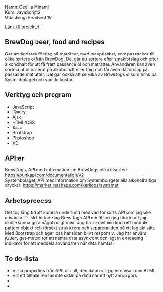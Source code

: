 Namn: Cecilia Minami  
Kurs: JavaScript2  
Utbildning: Frontend 16

[Länk till projektet](https://cillami.github.io/biiru/index.html)

## BrewDog beer, food and recipes

Ger användaren förslag på maträtter, med receptlänkar, som passar bra till olika sorters öl från BrewDog. 
Det går att sortera efter smakförslag och efter alkoholhalt för att få fram passande öl och maträtter. Användaren kan även sortera ut öl baserat på alkoholhalt eller färg och får även då förslag på passande maträtter. Det går också att se vilka av BrewDogs öl som finns på Systembolaget och vad de kostar. 

## Verktyg och program
* JavaScript
* jQuery 
* Ajax
* HTML/CSS 
* Sass
* Bootstrap
* Photoshop
* XD

## API:er

BrewDogs, API med information om BrewDogs olika ölsorter: https://punkapi.com/documentation/v2  
Systembolaget, API med information om Systembolagets alla alkoholhaltiga drycker: https://market.mashape.com/karlroos/systemet

## Arbetsprocess

Det tog lång tid att komma underfund med vad för sorts API som jag ville använda. Tillslut hittade jag BrewDogs API om öl som jag tänkte att jag skulle kunna göra något roligt med. Jag har skrivit min kod i ett module pattern objekt och försökt strukturera och separerat den på ett logiskt sätt. Med Bootstrap och egen css har sidan blivit responsiv. Jag har använt jQuery get-metod för att hämta data asynkront och lagt in en loading indikator för att meddela användaren när data hämtas. 

## To do-lista
* Vissa properties från APIt är null, den datan vill jag inte visa i min HTML
* Vid ett tillfälle rensas inte sidan på data när ett nytt anrop görs
* 
* 
